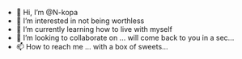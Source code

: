 - 👋 Hi, I’m @N-kopa
- 👀 I’m interested in not being worthless
- 🌱 I’m currently learning how to live with myself
- 💞️ I’m looking to collaborate on ... will come back to you in a sec...
- 📫 How to reach me ... with a box of sweets...

<!---
N-kopa/N-kopa is a ✨ special ✨ repository because its `README.md` (this file) appears on your GitHub profile.
You can click the Preview link to take a look at your changes.
--->
